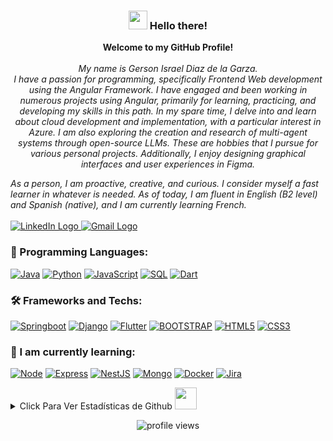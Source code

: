 <h3 align="center"><img src = "https://raw.githubusercontent.com/MartinHeinz/MartinHeinz/master/wave.gif" width = 30px> Hello there! </h3>
<p align="center">
    <b>Welcome to my GitHub Profile!</b><br><br>
    <i> My name is Gerson Israel Diaz de la Garza.<br>
         I have a passion for programming, specifically Frontend Web development using the Angular Framework. I have engaged and been working in numerous projects using Angular, primarily for learning, practicing, and developing my skills in this path.
      In my spare time, I delve into and learn about cloud development and implementation, with a particular interest in Azure. I am also exploring the creation and research of multi-agent systems through open-source LLMs. These are hobbies that I pursue for various   personal projects. Additionally, I enjoy designing graphical interfaces and user experiences in Figma.

As a person, I am proactive, creative, and curious. I consider myself a fast learner in whatever is needed. As of today, I am fluent in English (B2 level) and Spanish (native), and I am currently learning French.
      <br>
    </i><br>
    <a href="https://www.linkedin.com/in/gerson-israel-diaz-de-la-garza-669317152/">
        <img src="https://img.shields.io/badge/LinkedIn-blue?style=flat-square&logo=linkedin" alt="LinkedIn Logo">
    </a>
    <a href="mailto:gersondiaz030998@gmail.com">
        <img src="https://img.shields.io/badge/Email-blue?style=flat-square&logo=gmail&logoColor=white" alt="Gmail Logo">
    </a>
</p>

### 🚀 Programming Languages:

[![Java](https://img.shields.io/badge/java-black?style=for-the-badge&logo=openjdk)](https://github.com/JulianRivers)
[![Python](https://img.shields.io/badge/python-black?style=for-the-badge&logo=python)](https://github.com/JulianRivers)
[![JavaScript](https://img.shields.io/badge/javascript-black?style=for-the-badge&logo=javascript)](https://github.com/JulianRivers)
[![SQL](https://img.shields.io/badge/sql-black?style=for-the-badge&logo=postgresql)](https://github.com/JulianRivers)
[![Dart](https://img.shields.io/badge/dart-black?style=for-the-badge&logo=dart)](https://github.com/JulianRivers)

### 🛠 Frameworks and Techs:

[![Springboot](https://img.shields.io/badge/springboot-black?style=for-the-badge&logo=springboot)](https://github.com/JulianRivers)
[![Django](https://img.shields.io/badge/django-black?style=for-the-badge&logo=django)](https://github.com/JulianRivers)
[![Flutter](https://img.shields.io/badge/Flutter-black?style=for-the-badge&logo=flutter)](https://github.com/JulianRivers)
[![BOOTSTRAP](https://img.shields.io/badge/bootstrap-black?style=for-the-badge&logo=bootstrap)](https://github.com/JulianRivers)
[![HTML5](https://img.shields.io/badge/html5-black?style=for-the-badge&logo=html5)](https://github.com/JulianRivers)
[![CSS3](https://img.shields.io/badge/css3-black?style=for-the-badge&logo=css3)](https://github.com/JulianRivers)

### 🌱 I am currently learning:

[![Node](https://img.shields.io/badge/node.js-black?style=for-the-badge&logo=javascript)](https://github.com/JulianRivers)
[![Express](https://img.shields.io/badge/express.js-black?style=for-the-badge&logo=express)](https://github.com/JulianRivers)
[![NestJS](https://img.shields.io/badge/nestJS-black?style=for-the-badge&logo=nestjs)](https://github.com/JulianRivers)
[![Mongo](https://img.shields.io/badge/mongodb-black?style=for-the-badge&logo=mongodb)](https://github.com/JulianRivers)
[![Docker](https://img.shields.io/badge/docker-black?style=for-the-badge&logo=docker)](https://github.com/JulianRivers)
[![Jira](https://img.shields.io/badge/jira-black?style=for-the-badge&logo=jira)](https://github.com/JulianRivers)


<details>
<summary>Click Para Ver Estadísticas de Github <img src = "https://i.pinimg.com/originals/65/c4/f4/65c4f452571be1261e9c623f7da488ac.gif" width = 35px> </summary>
<p align="center">
  <a href="https://github.com/gersondiaz03">
    <img src="https://github-profile-summary-cards.vercel.app/api/cards/profile-details?username=gersondiaz03&theme=transparent" />
  </a>
  <a href="https://github.com/gersondiaz03">
    <img src="https://github-readme-streak-stats.herokuapp.com/?user=gersondiaz03&hide_border=true&card_width=338&theme=transparent" />
  </a>
  <a href="https://github.com/gersondiaz03">
    <img src="http://github-profile-summary-cards.vercel.app/api/cards/repos-per-language?username=gersondiaz03&theme=transparent" />
  </a>
</div>
</p>
</details>
<p align="center"> <img src="https://komarev.com/ghpvc/?username=gersondiaz03&label=Profile%20views&color=0e75b6&style=flat" alt="profile views" />
</p>




